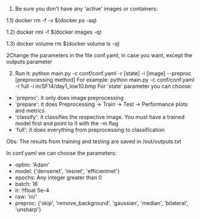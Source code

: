 1) Be sure you don't have any 'active' images or containers:

1.1) docker rm -f -v $(docker ps -aq)

1.2) docker rmi -f $(docker images -q)

1.3) docker volume rm $(docker volume ls -q)

2Change the parameters in the file conf.yaml, in case you want, except the outputs parameter

2) Run it: python main.py -c conf/conf.yaml -r [state] -i [image] --preproc [preprocessing method]
   For example: python main.py -c conf/conf.yaml -r full -i in/SF14/day1_low10.bmp
   For 'state' parameter you can choose:

- 'preproc': it only does image preprocessing
- 'prepare': it does Preprocessing -> Train -> Test -> Performance plots and metrics
- 'classify': it classifies the respective image. You must have a trained model first and point to it with the -m flag
- 'full': it does everything from preprocessing to classification

Obs: The results from training and testing are saved in /out/outputs.txt

In conf.yaml we can choose the parameters:

- optim: 'Adam'
- model: {'densenet', 'resnet', 'efficientnet'}
- epochs: Any integer greater than 0
- batch: 16
- lr: !!float 5e-4
- raw: 'in/'
- preproc: {'skip', 'remove_background', 'gaussian', 'median', 'bilateral', 'unsharp'}

